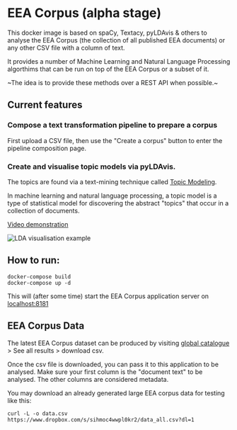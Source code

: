# EEA Corpus (alpha stage)

This docker image is based on spaCy, Textacy, pyLDAvis & others to analyse the
EEA Corpus (the collection of all published EEA documents) or any other CSV
file with a column of text.

It provides a number of Machine Learning and Natural Language Processing
algorthims that can be run on top of the EEA Corpus or a subset of it.

~The idea is to provide these methods over a REST API when possible.~

## Current features

### Compose a text transformation pipeline to prepare a corpus

First upload a CSV file, then use the "Create a corpus" button to enter
the pipeline composition page.

### Create and visualise topic models via pyLDAvis.

The topics are found via a text-mining technique called
[Topic Modeling](https://en.wikipedia.org/wiki/Topic_model).

In machine learning and natural language processing, a topic model is a
type of statistical model for discovering the abstract "topics" that occur in a
collection of documents.

[Video demonstration](https://www.youtube.com/watch?v=IksL96ls4o0&t=255s)

![LDA visualisation example](ldavis.png?raw=true "LDA visualisation example")

## How to run:

```
docker-compose build
docker-compose up -d
```

This will (after some time) start the EEA Corpus application server on
[localhost:8181](http://0.0.0.0:8181)

## EEA Corpus Data

The latest EEA Corpus dataset can be produced by visiting [global
catalogue](http://search.apps.eea.europa.eu/)  > See all results > download
csv.

Once the csv file is downloaded, you can pass it to this application to be
analysed. Make sure your first column is the "document text" to be analysed.
The other columns are considered metadata.

You may download an already generated large EEA corpus data for testing like
this:

```
curl -L -o data.csv https://www.dropbox.com/s/sihmoc4wwpl0kr2/data_all.csv?dl=1
```

